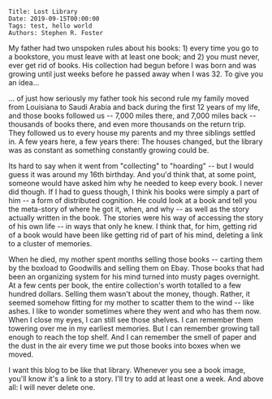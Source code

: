     Title: Lost Library
    Date: 2019-09-15T00:00:00
    Tags: test, hello world
    Authors: Stephen R. Foster

My father had two unspoken rules about his books: 1) every time you go to a bookstore, you must leave with at least one book; and 2) you must never, ever get rid of books. His collection had begun before I was born and was growing until just weeks before he passed away when I was 32. To give you an idea... 


<!-- more -->

... of just how seriously my father took his second rule my family moved from Louisiana to Saudi Arabia and back during the first 12 years of my life, and those books followed us -- 7,000 miles there, and 7,000 miles back -- thousands of books there, and even more thousands on the return trip. They followed us to every house my parents and my three siblings settled in.  A few years here, a few years there: The houses changed, but the library was as constant as something constantly growing could be.

Its hard to say when it went from "collecting" to "hoarding" -- but I would guess it was around my 16th birthday.  And you'd think that, at some point, someone would have asked him why he needed to keep every book.  I never did though.  If I had to guess though, I think his books were simply a part of him -- a form of distributed cognition.  He could look at a book and tell you the meta-story of where he got it, when, and why -- as well as the story actually written in the book.  The stories were his way of accessing the story of his own life -- in ways that only he knew.  I think that, for him, getting rid of a book would have been like getting rid of part of his mind, deleting a link to a cluster of memories.

When he died, my mother spent months selling those books -- carting them by the boxload to Goodwills and selling them on Ebay.  Those books that had been an organizing system for his mind turned into musty pages overnight.  At a few cents per book, the entire collection's worth totalled to a few hundred dollars.  Selling them wasn't about the money, though.  Rather, it seemed somehow fitting for my mother to scatter them to the wind -- like ashes.  I like to wonder sometimes where they went and who has them now.  When I close my eyes, I can still see those shelves.  I can remember them towering over me in my earliest memories.  But I can remember growing tall enough to reach the top shelf.  And I can remember the smell of paper and the dust in the air every time we put those books into boxes when we moved.

I want this blog to be like that library.  Whenever you see a book image, you'll know it's a link to a story.  I'll try to add at least one a week.  And above all: I will never delete one.


